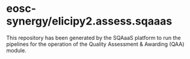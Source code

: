 <!--
SPDX-FileCopyrightText: Copyright contributors to the Software Quality Assurance as a Service (SQAaaS) project <sqaaas@ibergrid.eu>

SPDX-License-Identifier: GPL-3.0-only
-->

# eosc-synergy/elicipy2.assess.sqaaas
This repository has been generated by the SQAaaS platform to run the pipelines
for the operation of the
Quality Assessment & Awarding (QAA)
module.